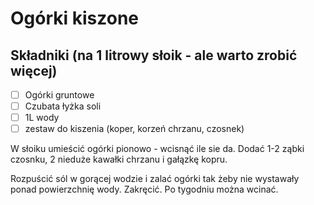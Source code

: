 # Ogórki kiszone

## Składniki (na 1 litrowy słoik - ale warto zrobić więcej)

- [ ] Ogórki gruntowe
- [ ] Czubata łyżka soli
- [ ] 1L wody
- [ ] zestaw do kiszenia (koper, korzeń chrzanu, czosnek)

W słoiku umieścić ogórki pionowo - wcisnąć ile sie da.
Dodać 1-2 ząbki czosnku, 2 nieduże kawałki chrzanu i gałązkę kopru.

Rozpuścić sól w gorącej wodzie i zalać ogórki tak żeby nie wystawały ponad powierzchnię wody.
Zakręcić. Po tygodniu można wcinać.

